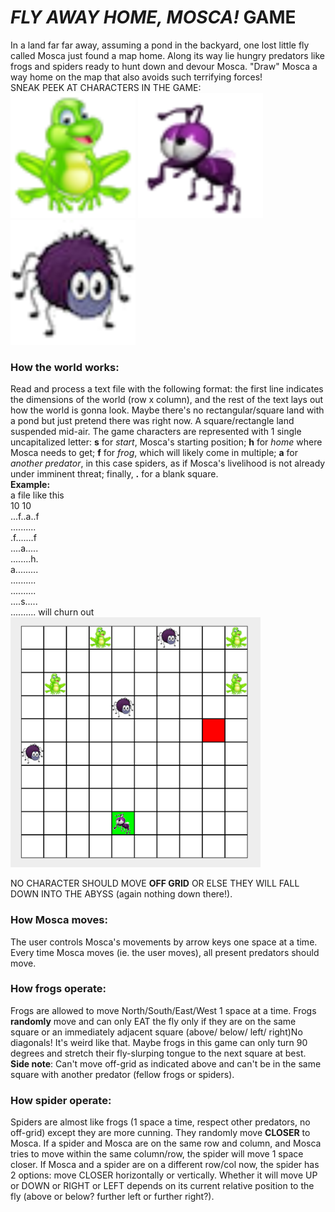 # _FLY AWAY HOME, MOSCA!_ GAME

In a land far far away, assuming a pond in the backyard, one lost little fly called Mosca just found a map home. Along its way lie hungry predators like frogs and spiders ready to hunt down and devour Mosca. "Draw" Mosca a way home on the map that also avoids such terrifying forces!
<br> SNEAK PEEK AT CHARACTERS IN THE GAME:
<img src="frog.png" width="200" height="200" /> <img src="Moscathefly.png" width="200" height="200" /> <img src="spider.png" width="200" height="200" />

### How the world works:
Read and process a text file with the following format: the first line indicates the dimensions of the world (row x column), and the rest of the text lays out how the world is gonna look. Maybe there's no rectangular/square land with a pond but just pretend there was right now. A square/rectangle land suspended mid-air. The game characters are represented with 1 single uncapitalized letter: **s** for *start*, Mosca's starting position; **h** for *home* where Mosca needs to get; **f** for *frog*, which will likely come in multiple; **a** for *another predator*, in this case spiders, as if Mosca's livelihood is not already under imminent threat; finally, **.** for a blank square.
<br>**Example:** 
<br>a file like this
<br>10 10 
<br>...f..a..f
<br>..........
<br>.f.......f
<br>....a.....
<br>........h.
<br>a.........
<br>..........
<br>..........
<br>....s.....
<br>..........
will churn out <img src="example.png" width="400" height="400" />

NO CHARACTER SHOULD MOVE **OFF GRID** OR ELSE THEY WILL FALL DOWN INTO THE ABYSS (again nothing down there!).

### How Mosca moves:
The user controls Mosca's movements by arrow keys one space at a time. Every time Mosca moves (ie. the user moves), all present predators should move.

### How frogs operate:
Frogs are allowed to move North/South/East/West 1 space at a time. Frogs **randomly** move and can only EAT the fly only if they are
on the same square or an immediately adjacent square (above/ below/ left/ right)No diagonals! It's weird like that. Maybe frogs in this game can only turn 90 degrees and stretch their fly-slurping tongue to the next square at best. <br> **Side note**: Can't move off-grid as indicated above and can't be in the same square with another predator (fellow frogs or spiders).

### How spider operate:
Spiders are almost like frogs (1 space a time, respect other predators, no off-grid) except they are more cunning. They randomly move **CLOSER** to Mosca. If a spider and Mosca are on the same row and column, and Mosca tries to move within the same column/row, the spider will move 1 space closer. If Mosca and a spider are on a different row/col now, the spider has 2 options: move CLOSER horizontally or vertically. Whether it will move UP or DOWN or RIGHT or LEFT depends on its current relative position to the fly (above or below? further left or further right?).
